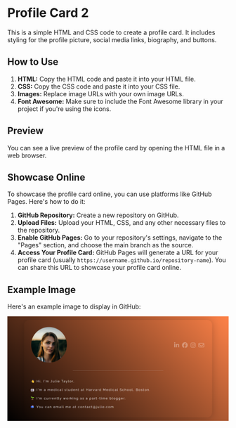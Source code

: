 # Profile Card 2

This is a simple HTML and CSS code to create a profile card. It includes styling for the profile picture, social media links, biography, and buttons.

## How to Use

1. **HTML:** Copy the HTML code and paste it into your HTML file.
2. **CSS:** Copy the CSS code and paste it into your CSS file.
3. **Images:** Replace image URLs with your own image URLs.
4. **Font Awesome:** Make sure to include the Font Awesome library in your project if you're using the icons.

## Preview

You can see a live preview of the profile card by opening the HTML file in a web browser.

## Showcase Online

To showcase the profile card online, you can use platforms like GitHub Pages. Here's how to do it:

1. **GitHub Repository:** Create a new repository on GitHub.
2. **Upload Files:** Upload your HTML, CSS, and any other necessary files to the repository.
3. **Enable GitHub Pages:** Go to your repository's settings, navigate to the "Pages" section, and choose the main branch as the source.
4. **Access Your Profile Card:** GitHub Pages will generate a URL for your profile card (usually `https://username.github.io/repository-name`). You can share this URL to showcase your profile card online.

## Example Image

Here's an example image to display in GitHub:

![Example Image](/assets/Images/design.png)

